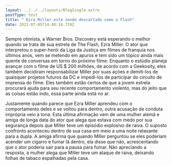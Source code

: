 ```yaml
---
layout: ../../../layouts/BlogSingle.astro
postType: test
title: " Ezra Miller está sendo descartado como o Flash"
date: 2022-07-05T14:48:18.739Z
---
```

Sempre otimista, a Warner Bros. Discovery está esperando o melhor quando se trata de sua estrela de The Flash, Ezra Miller. O ator que interpretou o super-herói da Liga da Justiça em filmes de franquia nos últimos anos, vem se metendo em apuros e tem sido um tópico ainda mais quente de conversas em torno do próximo filme. Enquanto o estúdio planeja avançar com o filme de US $ 200 milhões, de acordo com a Geekosity, eles também decidiram responsabilizar Miller por suas ações e demiti-los de quaisquer projetos futuros da DC e impedi-los de participar do circuito de imprensa do filme. Eles também estão certos de que a jovem estrela procurará ajuda para seu recente comportamento violento, mas do jeito que as coisas estão indo, essa parte ainda está no ar.

Justamente quando parece que Ezra Miller aprendeu com o comportamento deles e se voltou para dentro, outra acusação de conduta imprópria veio à tona. Esta última afirmação vem de uma mulher alemã e amiga de longa data do ator que alega que estava com medo por sua segurança depois que Miller teve um episódio explosivo de raiva. O suposto confronto aconteceu dentro de sua casa em meio a uma noite relaxante para a dupla. A amiga afirma que quando Miller perguntou se eles poderiam acender um cigarro e fumar lá dentro, ela disse que não, acrescentando que o ator poderia sair para a pausa para fumar. Não apreciando a resposta, a mulher alega que Miller teve um ataque de raiva, deixando folhas de tabaco espalhadas pela casa.